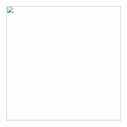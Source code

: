 <div>
	<br>
		<img src="https://raw.githubusercontent.com/matfantinel/matfantinel/master/hero.svg" width="300" height="300">
	<br>
</div>
